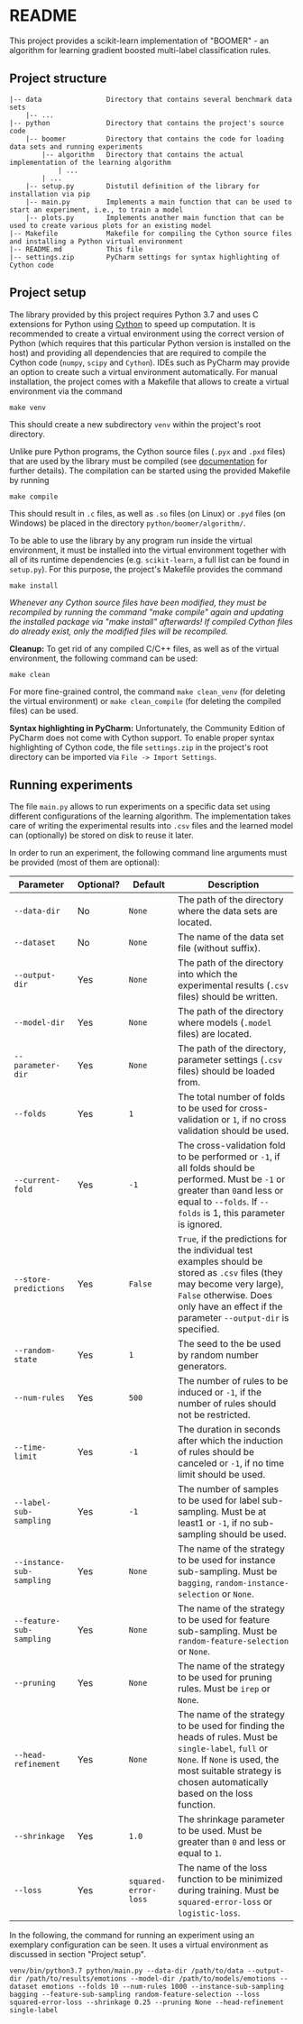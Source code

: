 # README

This project provides a scikit-learn implementation of "BOOMER" - an algorithm for learning gradient boosted multi-label classification rules.

## Project structure

```
|-- data                Directory that contains several benchmark data sets
    |-- ...
|-- python              Directory that contains the project's source code
    |-- boomer          Directory that contains the code for loading data sets and running experiments
        |-- algorithm   Directory that contains the actual implementation of the learning algorithm 
            | ...
        | ...
    |-- setup.py        Distutil definition of the library for installation via pip
    |-- main.py         Implements a main function that can be used to start an experiment, i.e., to train a model
    |-- plots.py        Implements another main function that can be used to create various plots for an existing model
|-- Makefile            Makefile for compiling the Cython source files and installing a Python virtual environment
|-- README.md           This file
|-- settings.zip        PyCharm settings for syntax highlighting of Cython code
```

## Project setup

The library provided by this project requires Python 3.7 and uses C extensions for Python using [Cython](https://cython.org) to speed up computation. It is recommended to create a virtual environment using the correct version of Python (which requires that this particular Python version is installed on the host) and providing all dependencies that are required to compile the Cython code (`numpy`, `scipy` and `Cython`). IDEs such as PyCharm may provide an option to create such a virtual environment automatically. For manual installation, the project comes with a Makefile that allows to create a virtual environment via the command
```
make venv
```  
This should create a new subdirectory `venv` within the project's root directory.

Unlike pure Python programs, the Cython source files (`.pyx` and `.pxd` files) that are used by the library must be compiled (see [documentation](http://docs.cython.org/en/latest/src/quickstart/build.html) for further details). The compilation can be started using the provided Makefile by running
```
make compile
```
This should result in `.c` files, as well as `.so` files (on Linux) or `.pyd` files (on Windows) be placed in the directory `python/boomer/algorithm/`.

To be able to use the library by any program run inside the virtual environment, it must be installed into the virtual environment together with all of its runtime dependencies (e.g. `scikit-learn`, a full list can be found in `setup.py`). For this purpose, the project's Makefile provides the command 

```
make install
```

*Whenever any Cython source files have been modified, they must be recompiled by running the command "make compile" again and updating the installed package via "make install" afterwards! If compiled Cython files do already exist, only the modified files will be recompiled.*

**Cleanup:** To get rid of any compiled C/C++ files, as well as of the virtual environment, the following command can be used:
```
make clean
``` 
For more fine-grained control, the command `make clean_venv` (for deleting the virtual environment) or `make clean_compile` (for deleting the compiled files) can be used.


**Syntax highlighting in PyCharm:** Unfortunately, the Community Edition of PyCharm does not come with Cython support. To enable proper syntax highlighting of Cython code, the file `settings.zip` in the project's root directory can be imported via `File -> Import Settings`.

## Running experiments

The file `main.py` allows to run experiments on a specific data set using different configurations of the learning algorithm. The implementation takes care of writing the experimental results into `.csv` files and the learned model can (optionally) be stored on disk to reuse it later. 

In order to run an experiment, the following command line arguments must be provided (most of them are optional):

| Parameter                 | Optional? | Default              | Description                                                                                                                                                                                                          |
|---------------------------|-----------|----------------------|----------------------------------------------------------------------------------------------------------------------------------------------------------------------------------------------------------------------|
| `--data-dir`              | No        | `None`               | The path of the directory where the data sets are located.                                                                                                                                                           |
| `--dataset`               | No        | `None`               | The name of the data set file (without suffix).                                                                                                                                                                      |
| `--output-dir`            | Yes       | `None`               | The path of the directory into which the experimental results (`.csv` files) should be written.                                                                                                                      |
| `--model-dir`             | Yes       | `None`               | The path of the directory where models (`.model` files) are located.                                                                                                                                                 |
| `--parameter-dir`         | Yes       | `None`               | The path of the directory, parameter settings (`.csv` files) should be loaded from.                                                                                                                                  |
| `--folds`                 | Yes       | `1`                  | The total number of folds to be used for cross-validation or `1`, if no cross validation should be used.                                                                                                             |
| `--current-fold`          | Yes       | `-1`                 | The cross-validation fold to be performed or `-1`, if all folds should be performed. Must be `-1` or greater than `0`and less or equal to `--folds`. If `--folds` is 1, this parameter is ignored.                   |
| `--store-predictions`     | Yes       | `False`              | `True`, if the predictions for the individual test examples should be stored as `.csv` files (they may become very large), `False` otherwise. Does only have an effect if the parameter `--output-dir` is specified. |
| `--random-state`          | Yes       | `1`                  | The seed to the be used by random number generators.                                                                                                                                                                 |
| `--num-rules`             | Yes       | `500`                | The number of rules to be induced or `-1`, if the number of rules should not be restricted.                                                                                                                          |
| `--time-limit`            | Yes       | `-1`                 | The duration in seconds after which the induction of rules should be canceled or `-1`, if no time limit should be used.                                                                                              |
| `--label-sub-sampling`    | Yes       | `-1`                 | The number of samples to be used for label sub-sampling. Must be at least1 or `-1`, if no sub-sampling should be used.                                                                                               |
| `--instance-sub-sampling` | Yes       | `None`               | The name of the strategy to be used for instance sub-sampling. Must be `bagging`, `random-instance-selection` or `None`.                                                                                             |
| `--feature-sub-sampling`  | Yes       | `None`               | The name of the strategy to be used for feature sub-sampling. Must be `random-feature-selection` or `None`.                                                                                                          |
| `--pruning`               | Yes       | `None`               | The name of the strategy to be used for pruning rules. Must be `irep` or `None`.                                                                                                                                     |
| `--head-refinement`       | Yes       | `None`               | The name of the strategy to be used for finding the heads of rules. Must be `single-label`, `full` or `None`. If `None` is used, the most suitable strategy is chosen automatically based on the loss function.      |
| `--shrinkage`             | Yes       | `1.0`                | The shrinkage parameter to be used. Must be greater than `0` and less or equal to `1`.                                                                                                                               |
| `--loss`                  | Yes       | `squared-error-loss` | The name of the loss function to be minimized during training. Must be `squared-error-loss` or `logistic-loss`.                                                                                                      |

In the following, the command for running an experiment using an exemplary configuration can be seen. It uses a virtual environment as discussed in section "Project setup". 

```
venv/bin/python3.7 python/main.py --data-dir /path/to/data --output-dir /path/to/results/emotions --model-dir /path/to/models/emotions --dataset emotions --folds 10 --num-rules 1000 --instance-sub-sampling bagging --feature-sub-sampling random-feature-selection --loss squared-error-loss --shrinkage 0.25 --pruning None --head-refinement single-label
```
